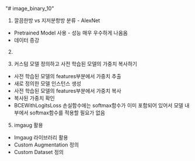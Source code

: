 "# image_binary_10" 
1. 깔끔한방 vs 지저분항방 분류 - AlexNet
- Pretrained Model 사용 - 성능 매우 우수하게 나옴옴
- 데이터 증강
2. 




4. 커스텀 모델 정의하고 사전 학습된 모델의 가중치 복사하기
- 사전 학습된 모델의 features부분에서 가중치 추출
- 새로 정의한 모델 인스턴스 생성
- 사전 학습된 모델의 features부분에서 가중치 복사
- 복사된 가중치 확인
- BCEWithLogitsLoss 손실함수에는 softmax함수가 이미 포함되어 있어서 모델 내부에서 softmax함수를 적용할 필요가 없음

5. imgaug 활용
- Imgaug 라이브러리 활용 
- Custom Augmentation 정의
- Custom Dataset 정의



